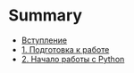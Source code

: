 # Summary

* [Вступление](README.md)
* [1. Подготовка к работе](chapter1.md)
* [2. Начало работы с Python](yfdfwerwer.md)


